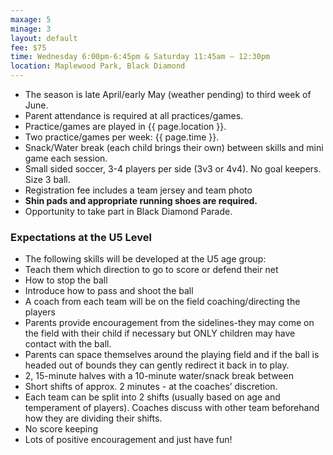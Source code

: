 ```yaml
---
maxage: 5
minage: 3
layout: default
fee: $75
time: Wednesday 6:00pm-6:45pm & Saturday 11:45am – 12:30pm
location: Maplewood Park, Black Diamond
---
```


- The season is late April/early May (weather pending) to third week of June.
- Parent attendance is required at all practices/games.
- Practice/games are played in {{ page.location }}.
- Two practice/games per week: {{ page.time }}.
- Snack/Water break (each child brings their own) between skills and mini game each session.
- Small sided soccer, 3-4 players per side (3v3 or 4v4). No goal keepers. Size 3 ball.
- Registration fee includes a team jersey and team photo
- **Shin pads and appropriate running shoes are required.**
- Opportunity to take part in Black Diamond Parade.
 

### Expectations at the U5 Level


- The following skills will be developed at the U5 age group:
- Teach them which direction to go to score or defend their net
- How to stop the ball
- Introduce how to pass and shoot the ball
- A coach from each team will be on the field coaching/directing the players
- Parents provide encouragement from the sidelines-they may come on the field with their child if necessary but ONLY children may have contact with the ball.
- Parents can space themselves around the playing field and if the ball is headed out of bounds they can gently redirect it back in to play.
- 2, 15-minute halves with a 10-minute water/snack break between
- Short shifts of approx. 2 minutes - at the coaches’ discretion.
- Each team can be split into 2 shifts (usually based on age and temperament of players). Coaches discuss with other team beforehand how they are dividing their shifts.
- No score keeping
- Lots of positive encouragement and just have fun!
